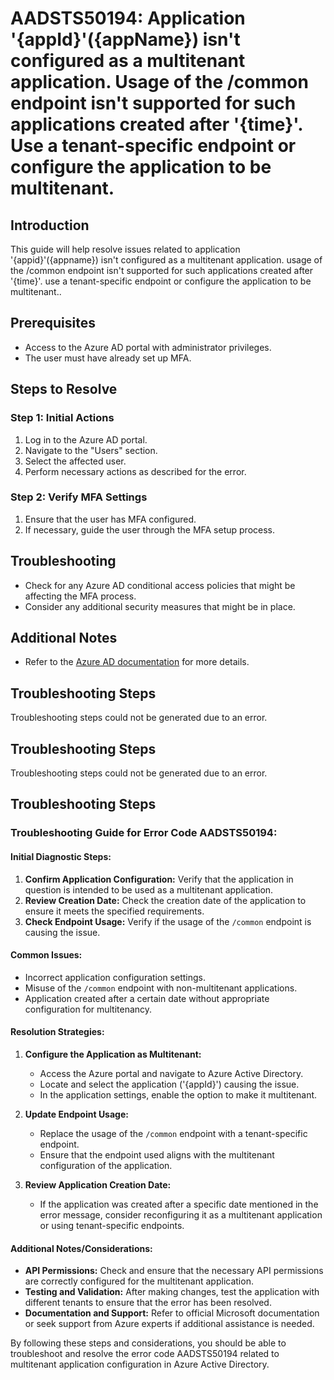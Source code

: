 # AADSTS50194: Application '{appId}'({appName}) isn't configured as a multitenant application. Usage of the /common endpoint isn't supported for such applications created after '{time}'. Use a tenant-specific endpoint or configure the application to be multitenant.

## Introduction

This guide will help resolve issues related to application '{appid}'({appname})
isn't configured as a multitenant application. usage of the /common endpoint
isn't supported for such applications created after '{time}'. use a
tenant-specific endpoint or configure the application to be multitenant..

## Prerequisites

* Access to the Azure AD portal with administrator privileges.
* The user must have already set up MFA.

## Steps to Resolve

### Step 1: Initial Actions

1. Log in to the Azure AD portal.
2. Navigate to the "Users" section.
3. Select the affected user.
4. Perform necessary actions as described for the error.

### Step 2: Verify MFA Settings

1. Ensure that the user has MFA configured.
2. If necessary, guide the user through the MFA setup process.

## Troubleshooting

* Check for any Azure AD conditional access policies that might be affecting the
  MFA process.
* Consider any additional security measures that might be in place.

## Additional Notes

* Refer to the
  [Azure AD documentation](https://learn.microsoft.com/en-us/azure/active-directory/)
  for more details.

## Troubleshooting Steps

Troubleshooting steps could not be generated due to an error.

## Troubleshooting Steps

Troubleshooting steps could not be generated due to an error.

## Troubleshooting Steps

### Troubleshooting Guide for Error Code AADSTS50194:

#### **Initial Diagnostic Steps:**

1. **Confirm Application Configuration:** Verify that the application in
   question is intended to be used as a multitenant application.
2. **Review Creation Date:** Check the creation date of the application to
   ensure it meets the specified requirements.
3. **Check Endpoint Usage:** Verify if the usage of the `/common` endpoint is
   causing the issue.

#### **Common Issues:**

* Incorrect application configuration settings.
* Misuse of the `/common` endpoint with non-multitenant applications.
* Application created after a certain date without appropriate configuration for
  multitenancy.

#### **Resolution Strategies:**

1. **Configure the Application as Multitenant:**
   * Access the Azure portal and navigate to Azure Active Directory.
   * Locate and select the application ('{appId}') causing the issue.
   * In the application settings, enable the option to make it multitenant.

2. **Update Endpoint Usage:**

   * Replace the usage of the `/common` endpoint with a tenant-specific
     endpoint.
   * Ensure that the endpoint used aligns with the multitenant configuration of
     the application.

3. **Review Application Creation Date:**
   * If the application was created after a specific date mentioned in the error
     message, consider reconfiguring it as a multitenant application or using
     tenant-specific endpoints.

#### **Additional Notes/Considerations:**

* **API Permissions:** Check and ensure that the necessary API permissions are
  correctly configured for the multitenant application.
* **Testing and Validation:** After making changes, test the application with
  different tenants to ensure that the error has been resolved.
* **Documentation and Support:** Refer to official Microsoft documentation or
  seek support from Azure experts if additional assistance is needed.

By following these steps and considerations, you should be able to troubleshoot
and resolve the error code AADSTS50194 related to multitenant application
configuration in Azure Active Directory.
